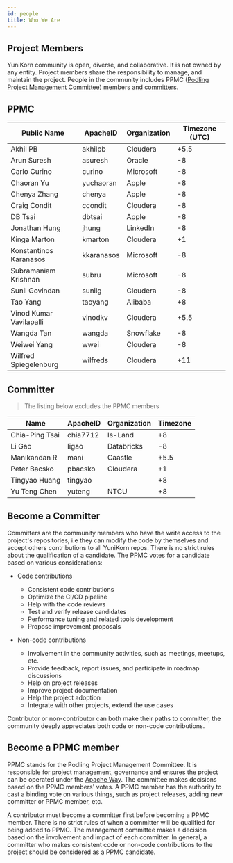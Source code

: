 ```yaml
---
id: people
title: Who We Are
---
```


<!--
Licensed to the Apache Software Foundation (ASF) under one
or more contributor license agreements.  See the NOTICE file
distributed with this work for additional information
regarding copyright ownership.  The ASF licenses this file
to you under the Apache License, Version 2.0 (the
"License"); you may not use this file except in compliance
with the License.  You may obtain a copy of the License at

  http://www.apache.org/licenses/LICENSE-2.0

Unless required by applicable law or agreed to in writing,
software distributed under the License is distributed on an
"AS IS" BASIS, WITHOUT WARRANTIES OR CONDITIONS OF ANY
KIND, either express or implied.  See the License for the
specific language governing permissions and limitations
under the License.
-->

## Project Members

YuniKorn community is open, diverse, and collaborative. It is not owned
by any entity. Project members share the responsibility to manage, and maintain the project.
People in the community includes PPMC ([Podling Project Management Committee](https://incubator.apache.org/guides/ppmc.html))
members and [committers](https://infra.apache.org/new-committers-guide.html#what-is-a-committer).


## PPMC

| Public Name             	| ApacheID   	| Organization 	| Timezone (UTC) 	|
|-------------------------	|------------	|--------------	|----------------	|
| Akhil PB                	| akhilpb    	| Cloudera     	| +5.5           	|
| Arun Suresh             	| asuresh    	| Oracle       	| -8             	|
| Carlo Curino            	| curino     	| Microsoft    	| -8             	|
| Chaoran Yu              	| yuchaoran  	| Apple        	| -8             	|
| Chenya Zhang            	| chenya     	| Apple        	| -8             	|
| Craig Condit            	| ccondit    	| Cloudera     	| -8             	|
| DB Tsai                 	| dbtsai     	| Apple        	| -8             	|
| Jonathan Hung           	| jhung      	| LinkedIn     	| -8             	|
| Kinga Marton            	| kmarton    	| Cloudera     	| +1             	|
| Konstantinos Karanasos  	| kkaranasos 	| Microsoft    	| -8             	|
| Subramaniam Krishnan    	| subru      	| Microsoft    	| -8             	|
| Sunil Govindan          	| sunilg     	| Cloudera     	| -8             	|
| Tao Yang                	| taoyang    	| Alibaba      	| +8             	|
| Vinod Kumar Vavilapalli 	| vinodkv    	| Cloudera     	| +5.5           	|
| Wangda Tan              	| wangda     	| Snowflake    	| -8             	|
| Weiwei Yang             	| wwei       	| Cloudera     	| -8             	|
| Wilfred Spiegelenburg   	| wilfreds   	| Cloudera     	| +11            	|

## Committer

> The listing below excludes the PPMC members

| Name                    	| ApacheID   	| Organization 	| Timezone 	|
|-------------------------	|------------	|--------------	|----------	|
| Chia-Ping Tsai          	| chia7712   	| Is-Land      	| +8       	|
| Li Gao                  	| ligao      	| Databricks   	| -8       	|
| Manikandan R            	| mani       	| Caastle      	| +5.5     	|
| Peter Bacsko            	| pbacsko    	| Cloudera     	| +1       	|
| Tingyao Huang           	| tingyao    	|              	| +8       	|
| Yu Teng Chen            	| yuteng     	| NTCU         	| +8       	|

## Become a Committer

Committers are the community members who have the write access to the project's repositories, i.e
they can modify the code by themselves and accept others contributions to all YuniKorn repos.
There is no strict rules about the qualification of a candidate. The PPMC votes for a candidate
based on various considerations:

- Code contributions
    - Consistent code contributions
    - Optimize the CI/CD pipeline
    - Help with the code reviews
    - Test and verify release candidates
    - Performance tuning and related tools development
    - Propose improvement proposals

- Non-code contributions
    - Involvement in the community activities, such as meetings, meetups, etc.
    - Provide feedback, report issues, and participate in roadmap discussions
    - Help on project releases
    - Improve project documentation
    - Help the project adoption
    - Integrate with other projects, extend the use cases

Contributor or non-contributor can both make their paths to committer, the community deeply
appreciates both code or non-code contributions.

## Become a PPMC member

PPMC stands for the Podling Project Management Committee. It is responsible for project
management, governance and ensures the project can be operated under the [Apache Way](https://www.apache.org/theapacheway/).
The committee makes decisions based on the PPMC members' votes. A PPMC member has the authority to cast a binding
vote on various things, such as project releases, adding new committer or PPMC member, etc.

A contributor must become a committer first before becoming a PPMC member.
There is no strict rules of when a committer will be qualified for being added to PPMC. The management
committee makes a decision based on the involvement and impact of each committer. In general, a committer
who makes consistent code or non-code contributions to the project should be considered as a PPMC candidate.